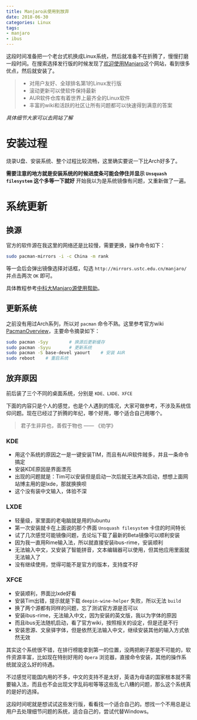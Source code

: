 ```yaml
---
title: Manjaro从使用到放弃
date: 2018-06-30
categories: Linux
tags:
- manjaro
- ibus
---
```


这段时间准备把一个老台式机换成Linux系统，然后就准备不在折腾了，慢慢打磨一段时间。在搜索选择发行版的时候发现了[欢迎使用Manjaro](https://www.manjaro.cn/)这个网站，看到很多优点，然后就安装了。

> -   对用户友好、全球排名第1的Linux发行版
> -   滚动更新可以使软件保持最新
> -   AUR软件仓库有着世界上最齐全的Linux软件
> -   丰富的wiki和活跃的社区让所有问题都可以快速得到满意的答案

*具体细节大家可以去网站了解*

<!--more-->

安装过程
========

烧录U盘、安装系统、整个过程比较流畅，这里确实要说一下比Arch好多了。

**需要注意的地方就是安装系统的时候进度条可能会停住并显示 `Unsquash filesystem` 这个多等一下就好** 开始我以为是系统镜像有问题，又重新做了一遍。

系统更新
========

换源
----

官方的软件源在我这里的网络还是比较慢，需要更换，操作命令如下：

``` bash
sudo pacman-mirrors -i -c China -m rank
```

等一会后会弹出镜像选择对话框，勾选 `http://mirrors.ustc.edu.cn/manjaro/` 并点击两次 `OK` 即可。

具体教程参考[中科大Manjaro源使用帮助](http://mirrors.ustc.edu.cn/help/manjaro.html)。

更新系统
--------

之前没有用过Arch系列，所以对 `pacman` 命令不熟。这里参考官方wiki [PacmanOverview](https://wiki.manjaro.org/index.php?title=Pacman_Overview)，主要命令摘录如下：

``` bash
sudo pacman -Syy        # 换源后更新缓存
sudo pacman -Syyu       # 更新系统
sudo pacman -S base-devel yaourt    # 安装 AUR
sudo reboot    # 重启系统
```

放弃原因
--------

前后装了三个不同的桌面系统，分别是 `KDE、LXDE、XFCE`

下面的内容只是个人的感觉，也是个人遇到的情况，大家可做参考，不涉及系统信仰问题。现在已经过了折腾的年纪，哪个好用，哪个适合自己用哪个。

> 君子生非异也，善假于物也  —— 《劝学》

### KDE

-   用这个系统的原因之一是一键安装TIM，而且有AUR软件贼多，并且一条命令搞定
-   安装KDE原因是界面漂亮
-   出现的问题就是：Tim可以安装但是启动一次后就无法再次启动，想想上面网站博主用的是lxde，那就换换呗
-   这个没有装中文输入，体验不深

### LXDE

-   轻量级，家里面的老电脑就是用的lubuntu
-   第一次安装就卡在上面说的那个界面 `Unsquash filesystem` 卡住的时间特长
-   试了几次感觉可能镜像问题，去论坛下载了最新的Beta镜像可以顺利安装
-   因为我一直用Rime输入法，所以就直接安装ibus-rime，安装顺利
-   无法输入中文，又安装了智能拼音，文本编辑器可以使用，但其他应用里面就无法输入了
-   没有继续使用，觉得可能不是官方的版本，支持度不好

### XFCE

-   安装顺利，界面比lxde好看
-   安装Tim出错，提示就是下载 `deepin-wine-helper` 失败，所以无法 `build`
-   换了两个源都有同样的问题，忘了测试官方源是否可以
-   安装ibus-rime，无法输入中文，因为安装的英文版，我以为字体的原因
-   而且ibus无法随机启动，看了官方wiki，按照相关的设定，但是还是不行
-   安装思源、文泉驿字体，但是依然无法输入中文，继续安装其他的输入方式依然无效

其实这个系统很不错，在排行榜能拿到第一的位置，没两把刷子那是不可能的，软件资源丰富，比如现在特别好用的 `Opera` 浏览器，直接命令安装，其他的操作系统就没这么好的待遇。

不过感觉可能国内用的不多，中文的支持不是太好，英语为母语的国家根本就不需要输入法，而且也不会出现文字乱码啦等等这些乱七八糟的问题，那么这个系统真的是好的选择。

这段时间呢就是想试试这些发行版，看看找一个适合自己的。想找一个不用总是让用户去处理细节问题的系统，适合自己的，尝试代替Windows。
